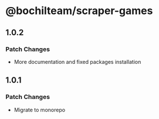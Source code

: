 # @bochilteam/scraper-games

## 1.0.2

### Patch Changes

- More documentation and fixed packages installation

## 1.0.1

### Patch Changes

- Migrate to monorepo
